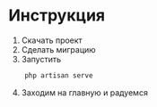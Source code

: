 # Инструкция

1) Скачать проект
2) Сделать миграцию
3) Запустить
```bash
    php artisan serve
```
4) Заходим на главную и радуемся
